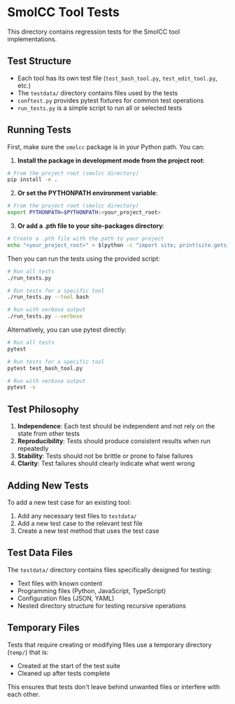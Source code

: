 # SmolCC Tool Tests

This directory contains regression tests for the SmolCC tool implementations. 

## Test Structure

- Each tool has its own test file (`test_bash_tool.py`, `test_edit_tool.py`, etc.)
- The `testdata/` directory contains files used by the tests
- `conftest.py` provides pytest fixtures for common test operations
- `run_tests.py` is a simple script to run all or selected tests

## Running Tests

First, make sure the `smolcc` package is in your Python path. You can:

1. **Install the package in development mode from the project root**:

```bash
# From the project root (smolcc directory)
pip install -e .
```

2. **Or set the PYTHONPATH environment variable**:

```bash
# From the project root (smolcc directory)
export PYTHONPATH=$PYTHONPATH:<your_project_root>
```

3. **Or add a .pth file to your site-packages directory**:

```bash
# Create a .pth file with the path to your project
echo "<your_project_root>" > $(python -c "import site; print(site.getsitepackages()[0])")/smolcc.pth
```

Then you can run the tests using the provided script:

```bash
# Run all tests
./run_tests.py

# Run tests for a specific tool
./run_tests.py --tool bash

# Run with verbose output
./run_tests.py --verbose
```

Alternatively, you can use pytest directly:

```bash
# Run all tests
pytest

# Run tests for a specific tool
pytest test_bash_tool.py

# Run with verbose output
pytest -v
```

## Test Philosophy

1. **Independence**: Each test should be independent and not rely on the state from other tests
2. **Reproducibility**: Tests should produce consistent results when run repeatedly
3. **Stability**: Tests should not be brittle or prone to false failures
4. **Clarity**: Test failures should clearly indicate what went wrong

## Adding New Tests

To add a new test case for an existing tool:

1. Add any necessary test files to `testdata/`
2. Add a new test case to the relevant test file
3. Create a new test method that uses the test case

## Test Data Files

The `testdata/` directory contains files specifically designed for testing:

- Text files with known content
- Programming files (Python, JavaScript, TypeScript)
- Configuration files (JSON, YAML)
- Nested directory structure for testing recursive operations

## Temporary Files

Tests that require creating or modifying files use a temporary directory (`temp/`) that is:
- Created at the start of the test suite
- Cleaned up after tests complete

This ensures that tests don't leave behind unwanted files or interfere with each other.